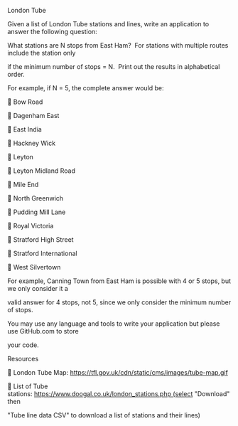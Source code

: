 London Tube

Given a list of London Tube stations and lines, write an application to answer the following question: 

What stations are N stops from East Ham?  For stations with multiple routes include the station only

if the minimum number of stops = N.  Print out the results in alphabetical order.

For example, if N = 5, the complete answer would be:

 Bow Road

 Dagenham East

 East India

 Hackney Wick

 Leyton

 Leyton Midland Road

 Mile End

 North Greenwich

 Pudding Mill Lane

 Royal Victoria

 Stratford High Street

 Stratford International

 West Silvertown

For example, Canning Town from East Ham is possible with 4 or 5 stops, but we only consider it a

valid answer for 4 stops, not 5, since we only consider the minimum number of stops.

You may use any language and tools to write your application but please use GitHub.com to store

your code.

Resources

 London Tube Map: https://tfl.gov.uk/cdn/static/cms/images/tube-map.gif

 List of Tube stations: https://www.doogal.co.uk/london_stations.php (select &quot;Download&quot; then

&quot;Tube line data CSV&quot; to download a list of stations and their lines)